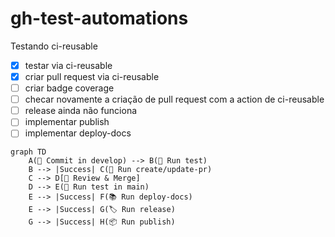 # gh-test-automations

Testando ci-reusable

- [x] testar via ci-reusable
- [x] criar pull request via ci-reusable
- [ ] criar badge coverage
- [ ] checar novamente a criação de pull request com a action de ci-reusable
- [ ] release ainda não funciona
- [ ] implementar publish
- [ ] implementar deploy-docs

```mermaid
graph TD
    A(🚀 Commit in develop) --> B(🧪 Run test)
    B --> |Success| C(🔄 Run create/update-pr)
    C --> D[👥 Review & Merge]
    D --> E(🧪 Run test in main)
    E --> |Success| F(📚 Run deploy-docs)
    E --> |Success| G(🏷️ Run release)
    G --> |Success| H(📦 Run publish)

```

